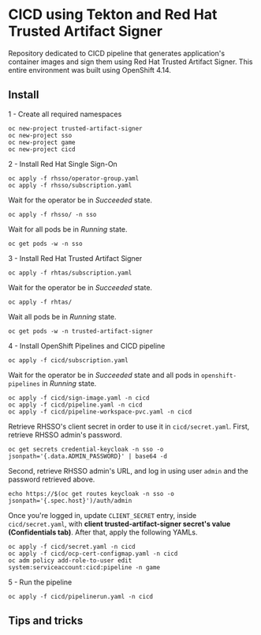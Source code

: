 # CICD using Tekton and Red Hat Trusted Artifact Signer
Repository dedicated to CICD pipeline that generates application's container images and sign them using Red Hat Trusted Artifact Signer. This entire environment was built using OpenShift 4.14.

## Install

1 - Create all required namespaces
```
oc new-project trusted-artifact-signer
oc new-project sso
oc new-project game
oc new-project cicd
```

2 - Install Red Hat Single Sign-On
```
oc apply -f rhsso/operator-group.yaml
oc apply -f rhsso/subscription.yaml
```

Wait for the operator be in *Succeeded* state.

```
oc apply -f rhsso/ -n sso
```

Wait for all pods be in *Running* state.

```
oc get pods -w -n sso
```

3 - Install Red Hat Trusted Artifact Signer
```
oc apply -f rhtas/subscription.yaml
```

Wait for the operator be in *Succeeded* state.

```
oc apply -f rhtas/
```

Wait all pods be in *Running* state.

```
oc get pods -w -n trusted-artifact-signer
```

4 - Install OpenShift Pipelines and CICD pipeline
```
oc apply -f cicd/subscription.yaml
```

Wait for the operator be in *Succeeded* state and all pods in `openshift-pipelines` in *Running* state.

```
oc apply -f cicd/sign-image.yaml -n cicd
oc apply -f cicd/pipeline.yaml -n cicd
oc apply -f cicd/pipeline-workspace-pvc.yaml -n cicd
```

Retrieve RHSSO's client secret in order to use it in `cicd/secret.yaml`. First, retrieve RHSSO admin's password.

```
oc get secrets credential-keycloak -n sso -o jsonpath='{.data.ADMIN_PASSWORD}' | base64 -d
```

Second, retrieve RHSSO admin's URL, and log in using user `admin` and the password retrieved above.

```shell
echo https://$(oc get routes keycloak -n sso -o jsonpath='{.spec.host}')/auth/admin
```

Once you're logged in, update `CLIENT_SECRET` entry, inside `cicd/secret.yaml`, with **client trusted-artifact-signer secret's value (Confidentials tab)**. After that, apply the following YAMLs.

```
oc apply -f cicd/secret.yaml -n cicd
oc apply -f cicd/ocp-cert-configmap.yaml -n cicd
oc adm policy add-role-to-user edit system:serviceaccount:cicd:pipeline -n game
```

5 - Run the pipeline

```
oc apply -f cicd/pipelinerun.yaml -n cicd
```

## Tips and tricks